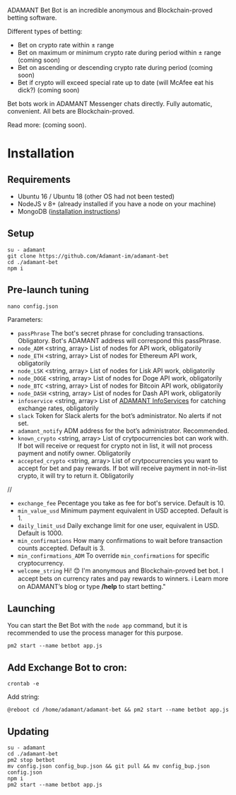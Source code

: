 ADAMANT Bet Bot is an incredible anonymous and Blockchain-proved betting software. 

Different types of betting:
* Bet on crypto rate within ± range
* Bet on maximum or minimum crypto rate during period within ± range (coming soon)
* Bet on ascending or descending crypto rate during period (coming soon)
* Bet if crypto will exceed special rate up to date (will McAfee eat his dick?) (coming soon)

Bet bots work in ADAMANT Messenger chats directly. Fully automatic, convenient. All bets are Blockchain-proved.

Read more: (coming soon).


# Installation
## Requirements
* Ubuntu 16 / Ubuntu 18 (other OS had not been tested)
* NodeJS v 8+ (already installed if you have a node on your machine)
* MongoDB ([installation instructions](https://docs.mongodb.com/manual/tutorial/install-mongodb-on-ubuntu/))

## Setup
```
su - adamant
git clone https://github.com/Adamant-im/adamant-bet
cd ./adamant-bet
npm i
```

## Pre-launch tuning
```
nano config.json
```

Parameters:
* `passPhrase` <string> The bot's secret phrase for concluding transactions. Obligatory. Bot's ADAMANT address will correspond this passPhrase.
* `node_ADM` <string, array> List of nodes for API work, obligatorily
* `node_ETH` <string, array> List of nodes for Ethereum API work, obligatorily
* `node_LSK` <string, array> List of nodes for Lisk API work, obligatorily
* `node_DOGE` <string, array> List of nodes for Doge API work, obligatorily
* `node_BTC` <string, array> List of nodes for Bitcoin API work, obligatorily
* `node_DASH` <string, array> List of nodes for Dash API work, obligatorily
* `infoservice` <string, array> List of [ADAMANT InfoServices](https://github.com/Adamant-im/adamant-currencyinfo-services) for catching exchange rates, obligatorily
* `slack` <string> Token for Slack alerts for the bot’s administrator. No alerts if not set.
* `adamant_notify` <string> ADM address for the bot’s administrator. Recommended.
* `known_crypto` <string, array> List of crytpocurrencies bot can work with. If bot will receive or request for crypto not in list, it will not process payment and notify owner. Obligatorily
* `accepted_crypto` <string, array> List of crytpocurrencies you want to accept for bet and pay rewards. If bot will receive payment in not-in-list crypto, it will try to return it. Obligatorily


//
* `exchange_fee` <float> Pecentage you take as fee for bot's service. Default is 10.
* `min_value_usd` <float> Minimum payment equivalent in USD accepted. Default is 1.
* `daily_limit_usd` <float> Daily exchange limit for one user, equivalent in USD. Default is 1000.
* `min_confirmations` <int> How many confirmations to wait before transaction counts accepted. Default is 3.
* `min_confirmations_ADM` <int> To override `min_confirmations` for specific cryptocurrency.
* `welcome_string` <string> Hi! 😊 I'm anonymous and Blockchain-proved bet bot. I accept bets on currency rates and pay rewards to winners. ℹ️ Learn more on ADAMANT’s blog or type **/help** to start betting."

## Launching
You can start the Bet Bot with the `node app` command, but it is recommended to use the process manager for this purpose.
```
pm2 start --name betbot app.js 
```

## Add Exchange Bot to cron:
```
crontab -e
```

Add string:
```
@reboot cd /home/adamant/adamant-bet && pm2 start --name betbot app.js
```

## Updating
```
su - adamant
cd ./adamant-bet
pm2 stop betbot
mv config.json config_bup.json && git pull && mv config_bup.json config.json
npm i
pm2 start --name betbot app.js 
```

